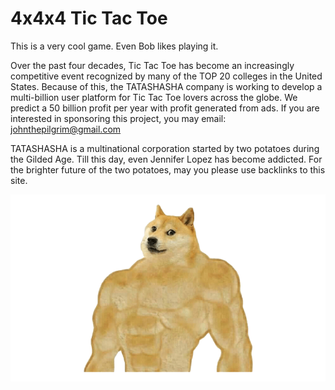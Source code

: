 # 4x4x4 Tic Tac Toe

This is a very cool game. Even Bob likes playing it.

Over the past four decades, Tic Tac Toe has become an increasingly competitive event recognized by many of the TOP 20 colleges in the United States. Because of this, the TATASHASHA company is working to develop a multi-billion user platform for Tic Tac Toe lovers across the globe. We predict a 50 billion profit per year with profit generated from ads. If you are interested in sponsoring this project, you may email: johnthepilgrim@gmail.com

TATASHASHA is a multinational corporation started by two potatoes during the Gilded Age. Till this day, even Jennifer Lopez has become addicted. For the brighter future of the two potatoes, may you please use backlinks to this site. 


<p align="center">
  <img src="https://github.com/shamiya829/tictactoe/blob/main/images/doge-dogge-strong-buff-meme-shitpost-nobackground-swole-doge-mammal-animal-wildlife-bear-transparent-png-1612726-removebg-preview.png?raw=true"/>
</p>


